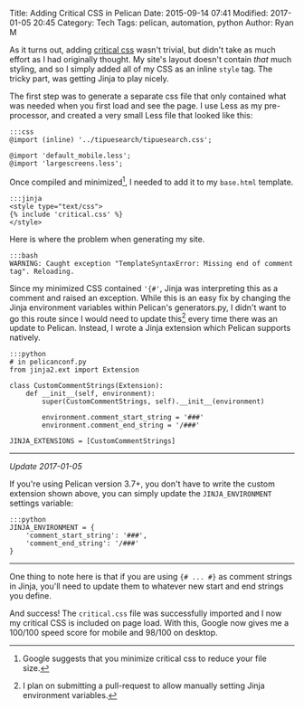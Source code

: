 Title: Adding Critical CSS in Pelican
Date: 2015-09-14 07:41
Modified: 2017-01-05 20:45
Category: Tech
Tags: pelican, automation, python
Author: Ryan M

As it turns out, adding [critical css][critical css] wasn't trivial, but didn't take as much effort as I had originally thought. My site's layout doesn't contain *that* much styling, and so I simply added all of my CSS as an inline `style` tag. The tricky part, was getting Jinja to play nicely.

The first step was to generate a separate css file that only contained what was needed when you first load and see the page. I use Less as my pre-processor, and created a very small Less file that looked like this:

	:::css
	@import (inline) '../tipuesearch/tipuesearch.css';

	@import 'default_mobile.less';
	@import 'largescreens.less';

Once compiled and minimized[^1], I needed to add it to my `base.html` template.

	:::jinja
	<style type="text/css">
	{% include 'critical.css' %}
	</style>

Here is where the problem when generating my site.

	:::bash
	WARNING: Caught exception "TemplateSyntaxError: Missing end of comment tag". Reloading.

Since my minimized CSS contained `'{#'`, Jinja was interpreting this as a comment and raised an exception. While this is an easy fix by changing the Jinja environment variables within Pelican's generators.py, I didn't want to go this route since I would need to update this[^2] every time there was an update to Pelican. Instead, I wrote a Jinja extension which Pelican supports natively. 

	:::python
	# in pelicanconf.py
    from jinja2.ext import Extension

    class CustomCommentStrings(Extension):
        def __init__(self, environment):
            super(CustomCommentStrings, self).__init__(environment)

            environment.comment_start_string = '###'
            environment.comment_end_string = '/###'

    JINJA_EXTENSIONS = [CustomCommentStrings]

---

*Update 2017-01-05*

If you're using Pelican version 3.7+, you don't have to write the custom extension shown above, you can simply update the `JINJA_ENVIRONMENT` settings variable:

    :::python
    JINJA_ENVIRONMENT = {
        'comment_start_string': '###', 
        'comment_end_string': '/###'
    }

---

One thing to note here is that if you are using `{# ... #}` as comment strings in Jinja, you'll need to update them to whatever new start and end strings you define.

And success! The `critical.css` file was successfully imported and I now my critical CSS is included on page load. With this, Google now gives me a 100/100 speed score for mobile and 98/100 on desktop.


[^1]: Google suggests that you minimize critical css to reduce your file size.

[^2]: I plan on submitting a pull-request to allow manually setting Jinja environment variables.

[critical css]: http://www.smashingmagazine.com/2015/08/understanding-critical-css/
